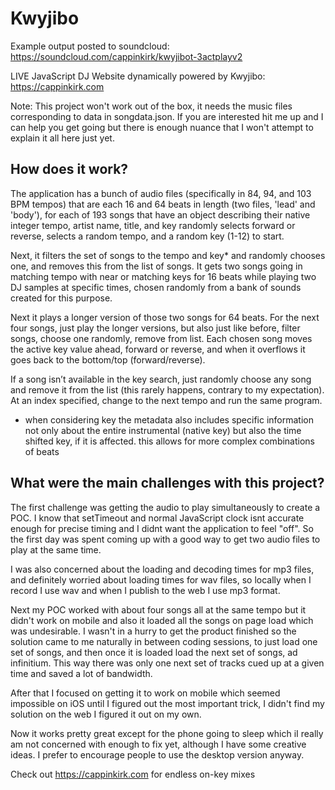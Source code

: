 # Kwyjibo

Example output posted to soundcloud: https://soundcloud.com/cappinkirk/kwyjibot-3actplayv2

LIVE JavaScript DJ Website dynamically powered by Kwyjibo: https://cappinkirk.com

Note: This project won't work out of the box, it needs the music files corresponding to data in songdata.json. If you are interested hit me up and I can help you get going but there is enough nuance that I won't attempt to explain it all here just yet. 

## How does it work?

The application has a bunch of audio files (specifically in 84, 94, and 103 BPM tempos) that are each 16 and 64 beats in length (two files, 'lead' and 'body'), for each of 193 songs that have an object describing their native integer tempo, artist name, title, and key randomly selects forward or reverse, selects a random tempo, and a random key (1-12) to start.

Next, it filters the set of songs to the tempo and key* and randomly chooses one, and removes this from the list of songs. It gets two songs going in matching tempo with near or matching keys for 16 beats while playing two DJ samples at specific times, chosen randomly from a bank of sounds created for this purpose.

Next it plays a longer version of those two songs for 64 beats. For the next four songs, just play the longer versions, but also just like before, filter songs, choose one randomly, remove from list. Each chosen song moves the active key value ahead, forward or reverse, and when it overflows it goes back to the bottom/top (forward/reverse).

If a song isn’t available in the key search, just randomly choose any song and remove it from the list (this rarely happens, contrary to my expectation). At an index specified, change to the next tempo and run the same program.

* when considering key the metadata also includes specific information not only about the entire instrumental (native key) but also the time shifted key, if it is affected. this allows for more complex combinations of beats


## What were the main challenges with this project?

The first challenge was getting the audio to play simultaneously to create a POC. I know that setTimeout and normal JavaScript clock isnt accurate enough for precise timing and I didnt want the application to feel "off". So the first day was spent coming up with a good way to get two audio files to play at the same time.

I was also concerned about the loading and decoding times for mp3 files, and definitely worried about loading times for wav files, so locally when I record I use wav and when I publish to the web I use mp3 format.

Next my POC worked with about four songs all at the same tempo but it didn't work on mobile and also it loaded all the songs on page load which was undesirable. I wasn't in a hurry to get the product finished so the solution came to me naturally in between coding sessions, to just load one set of songs, and then once it is loaded load the next set of songs, ad infinitium. This way there was only one next set of tracks cued up at a given time and saved a lot of bandwidth.

After that I focused on getting it to work on mobile which seemed impossible on iOS until I figured out the most important trick, I didn't find my solution on the web I figured it out on my own.

Now it works pretty great except for the phone going to sleep which iI really am not concerned with enough to fix yet, although I have some creative ideas. I prefer to encourage people to use the desktop version anyway.




Check out https://cappinkirk.com for endless on-key mixes